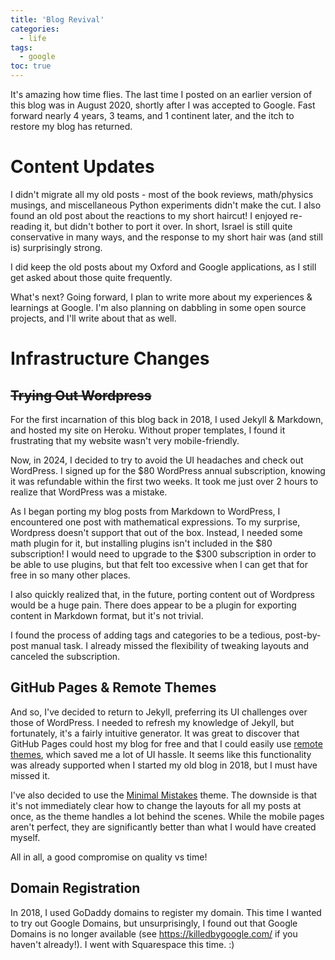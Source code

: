 ```yaml
---
title: 'Blog Revival'
categories:
  - life
tags:
  - google
toc: true
---
```


It's amazing how time flies. The last time I posted on an earlier version of this blog was in August 2020, shortly after I was accepted to Google. Fast forward nearly 4 years, 3 teams, and 1 continent later, and the itch to restore my blog has returned.

# Content Updates

I didn't migrate all my old posts - most of the book reviews, math/physics musings, and miscellaneous Python experiments didn't make the cut. I also found an old post about the reactions to my short haircut! I enjoyed re-reading it, but didn't bother to port it over. In short, Israel is still quite conservative in many ways, and the response to my short hair was (and still is) surprisingly strong.

I did keep the old posts about my Oxford and Google applications, as I still get asked about those quite frequently.

What's next? Going forward, I plan to write more about my experiences & learnings at Google. I'm also planning on dabbling in some open source projects, and I'll write about that as well.

# Infrastructure Changes

## ~~Trying Out Wordpress~~

For the first incarnation of this blog back in 2018, I used Jekyll & Markdown, and hosted my site on Heroku. Without proper templates, I found it frustrating that my website wasn't very mobile-friendly.

Now, in 2024, I decided to try to avoid the UI headaches and check out WordPress. I signed up for the $80 WordPress annual subscription, knowing it was refundable within the first two weeks. It took me just over 2 hours to realize that WordPress was a mistake.

As I began porting my blog posts from Markdown to WordPress, I encountered one post with mathematical expressions. To my surprise, Wordpress doesn't support that out of the box. Instead, I needed some math plugin for it, but installing plugins isn't included in the $80 subscription! I would need to upgrade to the $300 subscription in order to be able to use plugins, but that felt too excessive when I can get that for free in so many other places.

I also quickly realized that, in the future, porting content out of Wordpress would be a huge pain. There does appear to be a plugin for exporting content in Markdown format, but it's not trivial.

I found the process of adding tags and categories to be a tedious, post-by-post manual task. I already missed the flexibility of tweaking layouts and canceled the subscription.

## GitHub Pages & Remote Themes

And so, I've decided to return to Jekyll, preferring its UI challenges over those of WordPress. I needed to refresh my knowledge of Jekyll, but fortunately, it's a fairly intuitive generator. It was great to discover that GitHub Pages could host my blog for free and that I could easily use [remote themes](https://talk.jekyllrb.com/t/github-pages-use-of-remote-theme/1737), which saved me a lot of UI hassle. It seems like this functionality was already supported when I started my old blog in 2018, but I must have missed it.

I've also decided to use the [Minimal Mistakes](https://mmistakes.github.io/minimal-mistakes/) theme. The downside is that it's not immediately clear how to change the layouts for all my posts at once, as the theme handles a lot behind the scenes. While the mobile pages aren't perfect, they are significantly better than what I would have created myself.

All in all, a good compromise on quality vs time!

## Domain Registration

In 2018, I used GoDaddy domains to register my domain. This time I wanted to try out Google Domains, but unsurprisingly, I found out that Google Domains is no longer available (see https://killedbygoogle.com/ if you haven't already!). I went with Squarespace this time. :)
